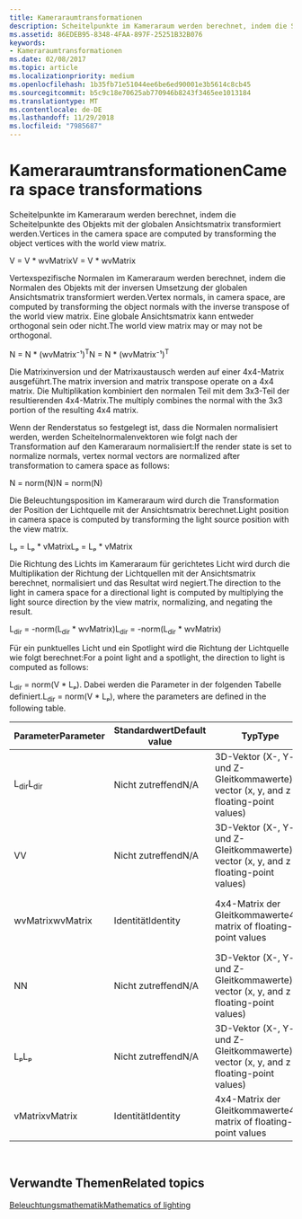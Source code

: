 ```yaml
---
title: Kameraraumtransformationen
description: Scheitelpunkte im Kameraraum werden berechnet, indem die Scheitelpunkte des Objekts mit der globalen Ansichtsmatrix transformiert werden.
ms.assetid: 86EDEB95-8348-4FAA-897F-25251B32B076
keywords:
- Kameraraumtransformationen
ms.date: 02/08/2017
ms.topic: article
ms.localizationpriority: medium
ms.openlocfilehash: 1b35fb71e51044ee6be6ed90001e3b5614c8cb45
ms.sourcegitcommit: b5c9c18e70625ab770946b8243f3465ee1013184
ms.translationtype: MT
ms.contentlocale: de-DE
ms.lasthandoff: 11/29/2018
ms.locfileid: "7985687"
---
```

# <a name="camera-space-transformations"></a><span data-ttu-id="c0841-104">Kameraraumtransformationen</span><span class="sxs-lookup"><span data-stu-id="c0841-104">Camera space transformations</span></span>


<span data-ttu-id="c0841-105">Scheitelpunkte im Kameraraum werden berechnet, indem die Scheitelpunkte des Objekts mit der globalen Ansichtsmatrix transformiert werden.</span><span class="sxs-lookup"><span data-stu-id="c0841-105">Vertices in the camera space are computed by transforming the object vertices with the world view matrix.</span></span>

<span data-ttu-id="c0841-106">V = V \* wvMatrix</span><span class="sxs-lookup"><span data-stu-id="c0841-106">V = V \* wvMatrix</span></span>

<span data-ttu-id="c0841-107">Vertexspezifische Normalen im Kameraraum werden berechnet, indem die Normalen des Objekts mit der inversen Umsetzung der globalen Ansichtsmatrix transformiert werden.</span><span class="sxs-lookup"><span data-stu-id="c0841-107">Vertex normals, in camera space, are computed by transforming the object normals with the inverse transpose of the world view matrix.</span></span> <span data-ttu-id="c0841-108">Eine globale Ansichtsmatrix kann entweder orthogonal sein oder nicht.</span><span class="sxs-lookup"><span data-stu-id="c0841-108">The world view matrix may or may not be orthogonal.</span></span>

<span data-ttu-id="c0841-109">N = N \* (wvMatrix⁻¹)<sup>T</sup></span><span class="sxs-lookup"><span data-stu-id="c0841-109">N = N \* (wvMatrix⁻¹)<sup>T</sup></span></span>

<span data-ttu-id="c0841-110">Die Matrixinversion und der Matrixaustausch werden auf einer 4x4-Matrix ausgeführt.</span><span class="sxs-lookup"><span data-stu-id="c0841-110">The matrix inversion and matrix transpose operate on a 4x4 matrix.</span></span> <span data-ttu-id="c0841-111">Die Multiplikation kombiniert den normalen Teil mit dem 3x3-Teil der resultierenden 4x4-Matrix.</span><span class="sxs-lookup"><span data-stu-id="c0841-111">The multiply combines the normal with the 3x3 portion of the resulting 4x4 matrix.</span></span>

<span data-ttu-id="c0841-112">Wenn der Renderstatus so festgelegt ist, dass die Normalen normalisiert werden, werden Scheitelnormalenvektoren wie folgt nach der Transformation auf den Kameraraum normalisiert:</span><span class="sxs-lookup"><span data-stu-id="c0841-112">If the render state is set to normalize normals, vertex normal vectors are normalized after transformation to camera space as follows:</span></span>

<span data-ttu-id="c0841-113">N = norm(N)</span><span class="sxs-lookup"><span data-stu-id="c0841-113">N = norm(N)</span></span>

<span data-ttu-id="c0841-114">Die Beleuchtungsposition im Kameraraum wird durch die Transformation der Position der Lichtquelle mit der Ansichtsmatrix berechnet.</span><span class="sxs-lookup"><span data-stu-id="c0841-114">Light position in camera space is computed by transforming the light source position with the view matrix.</span></span>

<span data-ttu-id="c0841-115">Lₚ = Lₚ \* vMatrix</span><span class="sxs-lookup"><span data-stu-id="c0841-115">Lₚ = Lₚ \* vMatrix</span></span>

<span data-ttu-id="c0841-116">Die Richtung des Lichts im Kameraraum für gerichtetes Licht wird durch die Multiplikation der Richtung der Lichtquellen mit der Ansichtsmatrix berechnet, normalisiert und das Resultat wird negiert.</span><span class="sxs-lookup"><span data-stu-id="c0841-116">The direction to the light in camera space for a directional light is computed by multiplying the light source direction by the view matrix, normalizing, and negating the result.</span></span>

<span data-ttu-id="c0841-117">L<sub>dir</sub> = -norm(L<sub>dir</sub> \* wvMatrix)</span><span class="sxs-lookup"><span data-stu-id="c0841-117">L<sub>dir</sub> = -norm(L<sub>dir</sub> \* wvMatrix)</span></span>

<span data-ttu-id="c0841-118">Für ein punktuelles Licht und ein Spotlight wird die Richtung der Lichtquelle wie folgt berechnet:</span><span class="sxs-lookup"><span data-stu-id="c0841-118">For a point light and a spotlight, the direction to light is computed as follows:</span></span>

<span data-ttu-id="c0841-119">L<sub>dir</sub> = norm(V \* Lₚ). Dabei werden die Parameter in der folgenden Tabelle definiert.</span><span class="sxs-lookup"><span data-stu-id="c0841-119">L<sub>dir</sub> = norm(V \* Lₚ), where the parameters are defined in the following table.</span></span>

| <span data-ttu-id="c0841-120">Parameter</span><span class="sxs-lookup"><span data-stu-id="c0841-120">Parameter</span></span>       | <span data-ttu-id="c0841-121">Standardwert</span><span class="sxs-lookup"><span data-stu-id="c0841-121">Default value</span></span> | <span data-ttu-id="c0841-122">Typ</span><span class="sxs-lookup"><span data-stu-id="c0841-122">Type</span></span>                                          | <span data-ttu-id="c0841-123">Beschreibung</span><span class="sxs-lookup"><span data-stu-id="c0841-123">Description</span></span>                                               |
|-----------------|---------------|-----------------------------------------------|-----------------------------------------------------------|
| <span data-ttu-id="c0841-124">L<sub>dir</sub></span><span class="sxs-lookup"><span data-stu-id="c0841-124">L<sub>dir</sub></span></span> | <span data-ttu-id="c0841-125">Nicht zutreffend</span><span class="sxs-lookup"><span data-stu-id="c0841-125">N/A</span></span>           | <span data-ttu-id="c0841-126">3D-Vektor (X-, Y- und Z-Gleitkommawerte)</span><span class="sxs-lookup"><span data-stu-id="c0841-126">3D vector (x, y, and z floating-point values)</span></span> | <span data-ttu-id="c0841-127">Richtungsvektor vom Objekt-Vertex bis zur Lichtquelle</span><span class="sxs-lookup"><span data-stu-id="c0841-127">Direction vector from object vertex to the light</span></span>          |
| <span data-ttu-id="c0841-128">V</span><span class="sxs-lookup"><span data-stu-id="c0841-128">V</span></span>               | <span data-ttu-id="c0841-129">Nicht zutreffend</span><span class="sxs-lookup"><span data-stu-id="c0841-129">N/A</span></span>           | <span data-ttu-id="c0841-130">3D-Vektor (X-, Y- und Z-Gleitkommawerte)</span><span class="sxs-lookup"><span data-stu-id="c0841-130">3D vector (x, y, and z floating-point values)</span></span> | <span data-ttu-id="c0841-131">Vertexposition im Kameraraum</span><span class="sxs-lookup"><span data-stu-id="c0841-131">Vertex position in camera space</span></span>                           |
| <span data-ttu-id="c0841-132">wvMatrix</span><span class="sxs-lookup"><span data-stu-id="c0841-132">wvMatrix</span></span>        | <span data-ttu-id="c0841-133">Identität</span><span class="sxs-lookup"><span data-stu-id="c0841-133">Identity</span></span>      | <span data-ttu-id="c0841-134">4x4-Matrix der Gleitkommawerte</span><span class="sxs-lookup"><span data-stu-id="c0841-134">4x4 matrix of floating-point values</span></span>           | <span data-ttu-id="c0841-135">Zusammengesetzte Matrix mit globaler und Ansichtstransformation</span><span class="sxs-lookup"><span data-stu-id="c0841-135">Composite matrix containing the world and view transforms</span></span> |
| <span data-ttu-id="c0841-136">N</span><span class="sxs-lookup"><span data-stu-id="c0841-136">N</span></span>               | <span data-ttu-id="c0841-137">Nicht zutreffend</span><span class="sxs-lookup"><span data-stu-id="c0841-137">N/A</span></span>           | <span data-ttu-id="c0841-138">3D-Vektor (X-, Y- und Z-Gleitkommawerte)</span><span class="sxs-lookup"><span data-stu-id="c0841-138">3D vector (x, y, and z floating-point values)</span></span> | <span data-ttu-id="c0841-139">Vertexnormale</span><span class="sxs-lookup"><span data-stu-id="c0841-139">Vertex normal</span></span>                                             |
| <span data-ttu-id="c0841-140">Lₚ</span><span class="sxs-lookup"><span data-stu-id="c0841-140">Lₚ</span></span>              | <span data-ttu-id="c0841-141">Nicht zutreffend</span><span class="sxs-lookup"><span data-stu-id="c0841-141">N/A</span></span>           | <span data-ttu-id="c0841-142">3D-Vektor (X-, Y- und Z-Gleitkommawerte)</span><span class="sxs-lookup"><span data-stu-id="c0841-142">3D vector (x, y, and z floating-point values)</span></span> | <span data-ttu-id="c0841-143">Position der Lichtquelle im Kameraraum</span><span class="sxs-lookup"><span data-stu-id="c0841-143">Light position in camera space</span></span>                            |
| <span data-ttu-id="c0841-144">vMatrix</span><span class="sxs-lookup"><span data-stu-id="c0841-144">vMatrix</span></span>         | <span data-ttu-id="c0841-145">Identität</span><span class="sxs-lookup"><span data-stu-id="c0841-145">Identity</span></span>      | <span data-ttu-id="c0841-146">4x4-Matrix der Gleitkommawerte</span><span class="sxs-lookup"><span data-stu-id="c0841-146">4x4 matrix of floating-point values</span></span>           | <span data-ttu-id="c0841-147">Matrix mit Ansichtstransformation</span><span class="sxs-lookup"><span data-stu-id="c0841-147">Matrix containing the view transform</span></span>                      |

 

## <a name="span-idrelated-topicsspanrelated-topics"></a><span data-ttu-id="c0841-148"><span id="related-topics"></span>Verwandte Themen</span><span class="sxs-lookup"><span data-stu-id="c0841-148"><span id="related-topics"></span>Related topics</span></span>


[<span data-ttu-id="c0841-149">Beleuchtungsmathematik</span><span class="sxs-lookup"><span data-stu-id="c0841-149">Mathematics of lighting</span></span>](mathematics-of-lighting.md)

 

 




